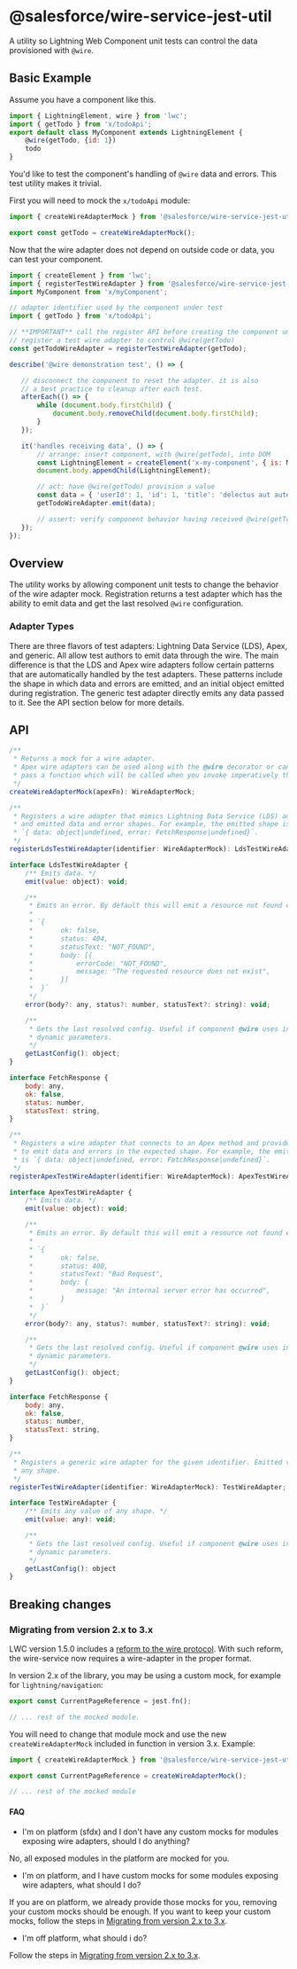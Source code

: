 # @salesforce/wire-service-jest-util

A utility so Lightning Web Component unit tests can control the data provisioned with `@wire`.

## Basic Example

Assume you have a component like this.

```js
import { LightningElement, wire } from 'lwc';
import { getTodo } from 'x/todoApi';
export default class MyComponent extends LightningElement {
    @wire(getTodo, {id: 1})
    todo
}
```

You'd like to test the component's handling of `@wire` data and errors. This test utility makes it trivial.

First you will need to mock the `x/todoApi` module:
```js
import { createWireAdapterMock } from '@salesforce/wire-service-jest-util';

export const getTodo = createWireAdapterMock();
```

Now that the wire adapter does not depend on outside code or data, you can test your component.

 ```js
import { createElement } from 'lwc';
import { registerTestWireAdapter } from '@salesforce/wire-service-jest-util';
import MyComponent from 'x/myComponent';

// adapter identifier used by the component under test
import { getTodo } from 'x/todoApi';

// **IMPORTANT** call the register API before creating the component under test
// register a test wire adapter to control @wire(getTodo)
const getTodoWireAdapter = registerTestWireAdapter(getTodo);

describe('@wire demonstration test', () => {

    // disconnect the component to reset the adapter. it is also
    // a best practice to cleanup after each test.
    afterEach(() => {
        while (document.body.firstChild) {
            document.body.removeChild(document.body.firstChild);
        }
    });

    it('handles receiving data', () => {
        // arrange: insert component, with @wire(getTodo), into DOM
        const LightningElement = createElement('x-my-component', { is: MyComponent });
        document.body.appendChild(LightningElement);

        // act: have @wire(getTodo) provision a value
        const data = { 'userId': 1, 'id': 1, 'title': 'delectus aut autem', 'completed': false };
        getTodoWireAdapter.emit(data);

        // assert: verify component behavior having received @wire(getTodo)
    });
});
```

## Overview

The utility works by allowing component unit tests to change the behavior of the wire adapter mock. Registration returns a test adapter which has the ability to emit data and get the last resolved `@wire` configuration.

### Adapter Types

There are three flavors of test adapters: Lightning Data Service (LDS), Apex, and generic. All allow test authors to emit data through the wire. The main difference is that the LDS and Apex wire adapters follow certain patterns that are automatically handled by the test adapters. These patterns include the shape in which data and errors are emitted, and an initial object emitted during registration. The generic test adapter directly emits any data passed to it. See the API section below for more details.

## API

```js
/**
 * Returns a mock for a wire adapter.
 * Apex wire adapters can be used along with the @wire decorator or can be called imperatively. You can optionally 
 * pass a function which will be called when you invoke imperatively the wire adapter mock.
 */
createWireAdapterMock(apexFn): WireAdapterMock;

/**
 * Registers a wire adapter that mimics Lightning Data Service (LDS) adapters behavior,
 * and emitted data and error shapes. For example, the emitted shape is
 * `{ data: object|undefined, error: FetchResponse|undefined}`.
 */
registerLdsTestWireAdapter(identifier: WireAdapterMock): LdsTestWireAdapter;

interface LdsTestWireAdapter {
    /** Emits data. */
    emit(value: object): void;

    /**
     * Emits an error. By default this will emit a resource not found error.
     *
     * `{
     *       ok: false,
     *       status: 404,
     *       statusText: "NOT_FOUND",
     *       body: [{
     *           errorCode: "NOT_FOUND",
     *           message: "The requested resource does not exist",
     *       }]
     *  }`
     */
    error(body?: any, status?: number, statusText?: string): void;

    /**
     * Gets the last resolved config. Useful if component @wire uses includes
     * dynamic parameters.
     */
    getLastConfig(): object;
}

interface FetchResponse {
    body: any,
    ok: false,
    status: number,
    statusText: string,
}

/**
 * Registers a wire adapter that connects to an Apex method and provides APIs
 * to emit data and errors in the expected shape. For example, the emitted shape
 * is `{ data: object|undefined, error: FetchResponse|undefined}`.
 */
registerApexTestWireAdapter(identifier: WireAdapterMock): ApexTestWireAdapter;

interface ApexTestWireAdapter {
    /** Emits data. */
    emit(value: object): void;

    /**
     * Emits an error. By default this will emit a resource not found error.
     *
     * `{
     *       ok: false,
     *       status: 400,
     *       statusText: "Bad Request",
     *       body: {
     *           message: "An internal server error has occurred",
     *       }
     *  }`
     */
    error(body?: any, status?: number, statusText?: string): void;

    /**
     * Gets the last resolved config. Useful if component @wire uses includes
     * dynamic parameters.
     */
    getLastConfig(): object;
}

interface FetchResponse {
    body: any,
    ok: false,
    status: number,
    statusText: string,
}

/**
 * Registers a generic wire adapter for the given identifier. Emitted values may be of
 * any shape.
 */
registerTestWireAdapter(identifier: WireAdapterMock): TestWireAdapter;

interface TestWireAdapter {
    /** Emits any value of any shape. */
    emit(value: any): void;

    /**
     * Gets the last resolved config. Useful if component @wire uses includes
     * dynamic parameters.
     */
    getLastConfig(): object
}
```

## Breaking changes

### Migrating from version 2.x to 3.x

LWC version 1.5.0 includes a [reform to the wire protocol](https://github.com/salesforce/lwc-rfcs/blob/master/text/0000-wire-reform.md). With such reform, the wire-service now requires a wire-adapter in the proper format.

In version 2.x of the library, you may be using a custom mock, for example for `lightning/navigation`:

```js
export const CurrentPageReference = jest.fn();

// ... rest of the mocked module.
```

You will need to change that module mock and use the new `createWireAdapterMock` included in function in version 3.x. Example:

```js
import { createWireAdapterMock } from '@salesforce/wire-service-jest-utils';

export const CurrentPageReference = createWireAdapterMock();

// ... rest of the mocked module
```

#### FAQ

- I'm on platform (sfdx) and I don't have any custom mocks for modules exposing wire adapters, should I do anything?

No, all exposed modules in the platform are mocked for you.

- I'm on platform, and I have custom mocks for some modules exposing wire adapters, what should I do?

If you are on platform, we already provide those mocks for you, removing your custom mocks should be enough. If you want to keep your custom mocks, follow the steps in [Migrating from version 2.x to 3.x](###migrating-from-version-2.x-to-3.x).

- I'm off platform, what should i do?

Follow the steps in [Migrating from version 2.x to 3.x](###migrating-from-version-2.x-to-3.x).